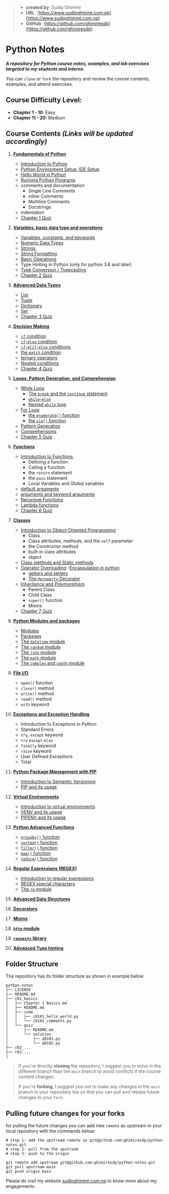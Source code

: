 > - **created by**: Sudip Ghimire
> - **URL**: [https://www.sudipghimire.com.np](https://www.sudipghimire.com.np)
> - **GitHub**: [https://github.com/ghimiresdp](https://github.com/ghimiresdp)

# Python Notes

**_A repository for Python course notes, examples, and lab exercises targeted to my students and interns._**

You can `clone` or `fork` the repository and review the course contents, examples, and attend exercises.

## Course Difficulty Level:

- **Chapter 1 - 10**: Easy
- **Chapter 11 - 20**: Medium

## Course Contents _(Links will be updated accordingly)_

1. **[Fundamentals of Python](c01_basics)**
    - [Introduction to Python](c01_basics/Chapter-1.1-Basics.md)
    - [Python Environment Setup, IDE Setup](c01_basics/Chapter-1.1-Basics.md#installing-python)
    - [Hello World in Python](c01_basics/Chapter-1.1-Basics.md#hello-world-with-idle)
    - [Running Python Programs](c01_basics/Chapter-1.1-Basics.md#creating-editing-and-running-python-files)
    - comments and documentation
        - Single Line Comments
        - inline Comments
        - Multiline Comments
        - Docstrings
    - indentation
    - [Chapter 1 Quiz](c01_basics/quiz)

2. **[Variables, basic data type and operations](c02_basic_data_types)**
    - [Variables, constants, and keywords](c02_basic_data_types/Chapter%202.1%20Variables.md)
    - [Numeric Data Types](c02_basic_data_types/Chapter%202.2%20Numeric%20Data%20Types.md)
    - [Strings](c02_basic_data_types/Chapter%202.3%20Strings.md)
    - [String Formatting](c02_basic_data_types/Chapter%202.4%20string%20formatting.md)
    - [Basic Operations](c02_basic_data_types/Chapter%202.5%20Operations.md)
    - Type Hinting in Python (only for python 3.6 and later)
    - [Type Conversion / Typecasting](c02_basic_data_types/Chapter%202.6%20Typecasting.md)
    - [Chapter 2 Quiz](c02_basic_data_types/quiz)

3. **[Advanced Data Types](c03_advanced_data_types)**
    - [List](c03_advanced_data_types/chapter%203.1%20list.md)
    - [Tuple](c03_advanced_data_types/chapter%203.2%20tuple.md)
    - [Dictionary](c03_advanced_data_types/chapter%203.3%20dictionary.md)
    - [Set](c03_advanced_data_types/chapter%203.4%20set.md)
    - [Chapter 3 Quiz](c03_advanced_data_types/quiz)

4. **[Decision Making](c04_decision_making)**
    - [`if` condition](c04_decision_making/README.md#the-if-condition)
    - [`if`-`else` condition](c04_decision_making/README.md#the-if-else-condition)
    - [`if`-`elif`-`else` conditions](c04_decision_making/README.md#the-if-elif-else-condition)
    - [the `match` condition](c04_decision_making/README.md#the-match-condtion)
    - [ternary operators](c04_decision_making/README.md#ternary-operators)
    - [Nested conditions](c04_decision_making/README.md#nested-conditions)
    - [Chapter 4 Quiz](c04_decision_making/quiz)

5. **[Loops, Pattern Generation, and Comprehension](c05_loops)**
    - [While Loop](c05_loops/Chapter%205.1%20while%20loop.md)
        - [The `break` and the `continue` statement](c05_loops/Chapter%205.1%20while%20loop.md#the-break-and-the-continue-statement)
        - [`while`-`else`](c05_loops/Chapter%205.1%20while%20loop.md#while-else)
        - [Nested `while` loop](c05_loops/Chapter%205.1%20while%20loop.md#nested-while-loop)
    - [For Loop](c05_loops/Chapter%205.2%20for%20loop.md)
        - [the `enumerate()` function](c05_loops/Chapter%205.2%20for%20loop.md#the-enumerate-function)
        - [the `zip()` function](c05_loops/Chapter%205.2%20for%20loop.md#the-zip-function)
    - [Pattern Generation](c05_loops/Chapter%205.3%20Pattern%20Generation.md)
    - [Comprehensions](c05_loops/Chapter%205.4%20Comprehensions.md)
    - [Chapter 5 Quiz](c05_loops/quiz)

6. **[Functions](c06_functions)**
    - [Introduction to Functions](c06_functions/Chapter%206.1%20function.md)
        - Defining a function
        - Calling a function
        - the `return` statement
        - the `pass` statement
        - Local Variables and Global variables
    - [default arguments](c06_functions/Chapter%206.2%20default%20arguments.md)
    - [arguments and keyword arguments](c06_functions/Chapter%206.3%20args%20kwargs.md)
    - [Recursive Functions](c06_functions/Chapter%206.4%20recursive%20functions.md)
    - [Lambda functions](c06_functions/Chapter%206.5%20lambda.md)
    - [Chapter 6 Quiz](c06_functions/quiz)

7. **[Classes](c07_oop)**
    - [Introduction to Object-Oriented Programming](c07_oop/Chapter-7.1-oop.md#introduction-to-oop)
        - Class
        - Class attributes, methods, and the `self` parameter
        - the Constructor method
        - built-in class attributes
        - object
    - [Class methods and Static methods](c07_oop/Chapter-7.2-Class-Methods-and-Static-Methods.md)
    - [Operator Overloading](c07_oop/Chapter-7.3-Operator-Overloading.md)
      -[Encapsulation in python](c07_oop/Chapter-7.4-Encapsulation.md)
        - [getters and setters](c07_oop/Chapter-7.4-Encapsulation.md#getter-and-setter-methods)
        - [The `@property` Decorator](c07_oop/Chapter-7.4-Encapsulation.md#the-property-decorator)
    - [Inheritance and Polymorphism](c07_oop/Chapter-7.5-Inheritance-and-Polymorphism.md)
        - Parent Class
        - Child Class
        - `super()` function
        - Mixins
    - [Chapter 7 Quiz](c07_oop/quiz)

8. **[Python Modules and packages](c08_modules_packages)**
    - [Modules](c08_modules_packages/chapter-8.1-modules.md)
    - [Packages](c08_modules_packages/chapter-8.2-packages.md)
    - [The `datetime` module](c08_modules_packages/chapter-8.3-datetime.md)
    - [The `random` module](c08_modules_packages/chapter-8.4-random.md)
    - [The `json` module](c08_modules_packages/chapter-8.5-json.md)
    - [The `math` module](c08_modules_packages/chapter-8.6-math.md)
    - [The `complex` and `cmath` module](c08_modules_packages/chapter-8.7-complex-and-cmath.md)

9. **[File I/O](c09_file)**
    - `open()` function
    - `close()` method
    - `write()` method
    - `read()` method
    - `with` keyword

10. **[Exceptions and Exception Handling](c10_exceptions)**
    - Introduction to Exceptions in Python
    - Standard Errors
    - `try`, `except` keyword
    - `try` `except` `else`
    - `finally` keyword
    - `raise` keyword
    - User Defined Exceptions
    - Total

11. **[Python Package Management with PIP](c11_pip)**
    - [Introduction to Semantic Versioning](c11_pip/chapter-11.1-semver.md)
    - [PIP and its usage](c11_pip/chapter-11.2-pip.md)

12. **[Virtual Environments](c12_virtual_environment)**
    - [Introduction to virtual environments](c12_virtual_environment/chapter-12.1-virtual-environment-intro.md)
    - [VENV and its usage](c12_virtual_environment/chapter-12.2-venv.md)
    - [PIPENV and its usage](c12_virtual_environment/chapter-12.3-pipenv.md)

13. **[Python Advanced Functions](c13_advanced_functions)**
    - [`groupby()` function](c13_advanced_functions/chapter-13.1-groupby.md)
    - [`sorted()` function](c13_advanced_functions/chapter-13.2-sorted.md)
    - [`filter()` function](c13_advanced_functions/chapter-13.3-filter.md)
    - [`map()` function](c13_advanced_functions/chapter-13.4-map.md)
    - [`reduce()` function](c13_advanced_functions/chapter-13.5-reduce.md)

14. **[Regular Expressions (REGEX)](c14_regex)**
    - [Introduction to regular expressions](c14_regex/chapter-14.1-regular-expressions.md)
    - [REGEX special characters](c14_regex/chapter-14.2-regex-special-characters.md)
    - [The `re` module](c14_regex/chapter-14.3-the-re-module.md)

15. [**Advanced Data Structures**](c15_data_structures)
16. [**Decorators**](c16_decorators)
17. [**Mixins**](c17_mixins)
18. [**`http` module**](c18_python_http)
19. [**`requests` library**](c19_requests)
20. [**Advanced Type hinting**](c20_advanced_type_hinting)

## Folder Structure

The repository has its folder structure as shown in example below:

```
python-notes
├── LICENSE
├── README.md
├── c01_basics
│   ├── Chapter 1 Basics.md
│   ├── README.md
│   ├── code
│   │   ├── c0101_hello_world.py
│   │   └── c0102_comments.py
│   └── quiz
│       ├── README.md
│       └── solution
│           ├── q0101.py
│           └── q0102.py
├── c02_...
├── c03_...
│
```

> If you're directly **cloning** the repository, I suggest you to solve in the
> different branch than the `main` branch to avoid conflicts if the course
> content changes.
>
> If you're **forking**, I suggest you not to make any changes in the `main`
> branch in your repository too so that you can pull and rebase future changes
> to your `fork`.

## Pulling future changes for your forks

for pulling the future changes you can add new `remote` as upstream in your
local repository with the commands below:

```shell
# step 1: add the upstream remote as git@github.com:ghimiresdp/python-notes.git
# step 2: pull from the upstream
# step 3: push to the origin

git remote add upstream git@github.com:ghimiresdp/python-notes.git
git pull upstream main
git push origin main
```

Please do visit my website [sudipghimire.com.np](https://sudipghimire.com.np) to know more about my engagements.
